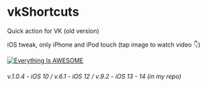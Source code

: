 # vkShortcuts
Quick action for VK (old version)

iOS tweak, only iPhone and iPod touch (tap image to watch video 👇)

[![Everything Is AWESOME](https://i.imgur.com/47QC5gO.png)](https://www.youtube.com/watch?v=fmFozJeVvN0 "Everything Is AWESOME")

###### v.1.0.4 - iOS 10 / v.6.1 - iOS 12 / v.9.2 - iOS 13 - 14 (in my repo)
